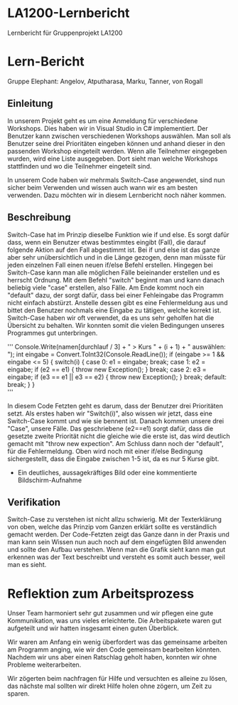 # LA1200-Lernbericht
Lernbericht für Gruppenprojekt LA1200

# Lern-Bericht
Gruppe Elephant: Angelov, Atputharasa, Marku, Tanner, von Rogall

## Einleitung

In unserem Projekt geht es um eine Anmeldung für verschiedene Workshops. Dies haben wir in Visual Studio in C# implementiert. Der Benutzer kann zwischen verschiedenen Workshops auswählen. Man soll als Benutzer seine drei Prioritäten eingeben können und anhand dieser in den passenden Workshop eingeteilt werden. Wenn alle Teilnehmer eingegeben wurden, wird eine Liste ausgegeben. Dort sieht man welche Workshops stattfinden und wo die Teilnehmer eingeteilt sind. 

In unserem Code haben wir mehrmals Switch-Case angewendet, sind nun sicher beim Verwenden und wissen auch wann wir es am besten verwenden. Dazu möchten wir in diesem Lernbericht noch näher kommen.

## Beschreibung


Switch-Case hat im Prinzip dieselbe Funktion wie if und else. Es sorgt dafür dass, wenn ein Benutzer etwas bestimmtes eingibt (Fall), die darauf folgende Aktion auf den Fall abgestimmt ist. Bei if und else ist das ganze aber sehr unübersichtlich und in die Länge gezogen, denn man müsste für jeden einzelnen Fall einen neuen if/else Befehl erstellen. Hingegen bei Switch-Case kann man alle möglichen Fälle beieinander erstellen und es herrscht Ordnung. Mit dem Befehl "switch" beginnt man und kann danach beliebig viele "case" erstellen, also Fälle. Am Ende kommt noch ein "default" dazu, der sorgt dafür, dass bei einer Fehleingabe das Programm nicht einfach abstürzt. Anstelle dessen gibt es eine Fehlermeldung aus und bittet den Benutzer nochmals eine Eingabe zu tätigen, welche korrekt ist. Switch-Case haben wir oft verwendet, da es uns sehr geholfen hat die Übersicht zu behalten. Wir konnten somit die vielen Bedingungen unseres Programmes gut unterbringen.


''' Console.Write(namen[durchlauf / 3] + " > Kurs " + (i + 1) + " auswählen: ");
                        int eingabe = Convert.ToInt32(Console.ReadLine());
                        if (eingabe >= 1 && eingabe <= 5)
                        { 
                            switch(i)
                            {
                                case 0:
                                    e1 = eingabe;
                                    break;
                                case 1:
                                    e2 = eingabe;
                                    if (e2 == e1) { throw new Exception(); }
                                    break;
                                case 2:
                                    e3 = eingabe;
                                    if (e3 == e1 || e3 == e2) { throw new Exception(); }
                                    break;
                                default:
                                    break;
                            }
                         }  
'''
                         
In diesem Code Fetzten geht es darum, dass der Benutzer drei Prioritäten setzt. Als erstes haben wir "Switch(i)",  also wissen wir jetzt, dass eine Switch-Case kommt und wie sie bennent ist. Danach kommen unsere drei "Case", unsere Fälle. Das geschriebene (e2==e1) sorgt dafür, dass die gesetzte zweite Priorität nicht die gleiche wie die erste ist, das wird deutlich gemacht mit "throw new expection". Am Schluss dann noch der "default", für die Fehlermeldung. Oben wird noch mit einer if/else Bedingung sichergestellt, dass die Eingabe zwischen 1-5 ist, da es nur 5 Kurse gibt.

* Ein deutliches, aussagekräftiges Bild oder eine kommentierte Bildschirm-Aufnahme

## Verifikation

Switch-Case zu verstehen ist nicht allzu schwierig. Mit der Texterklärung von oben, welche das Prinzip vom Ganzen erklärt sollte es verständlich gemacht werden. Der Code-Fetzten zeigt das Ganze dann in der Praxis und man kann sein Wissen nun auch noch auf dem eingefügten Bild anwenden und sollte den Aufbau verstehen. Wenn man die Grafik sieht kann man gut erkennen was der Text beschreibt und versteht es somit auch besser, weil man es sieht. 

# Reflektion zum Arbeitsprozess

Unser Team harmoniert sehr gut zusammen und wir pflegen eine gute Kommunikation, was uns vieles erleichterte. Die Arbeitspakete waren gut aufgeteilt und wir hatten insgesamt einen guten Überblick. 

Wir waren am Anfang ein wenig überfordert was das gemeinsame arbeiten am Programm anging, wie wir den Code gemeinsam bearbeiten könnten. Nachdem wir uns aber einen Ratschlag geholt haben, konnten wir ohne Probleme weiterarbeiten.

Wir zögerten beim nachfragen für Hilfe und versuchten es alleine zu lösen, das nächste mal sollten wir direkt Hilfe holen ohne zögern, um Zeit zu sparen.
